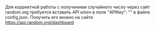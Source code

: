 Для корректной работы с получением случайного число через сайт random.org требуется вставить API ключ в поле "APIKey": "" в файле config.json.
Получить его можно на сайте https://api.random.org/dashboard 
